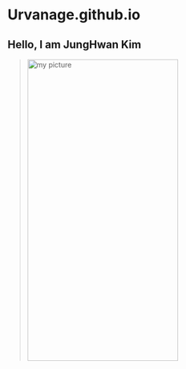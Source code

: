 # Urvanage.github.io
## Hello, I am JungHwan Kim
> <img src = "./figure/picture" width="300px" height="600px" title="my picture"/>
